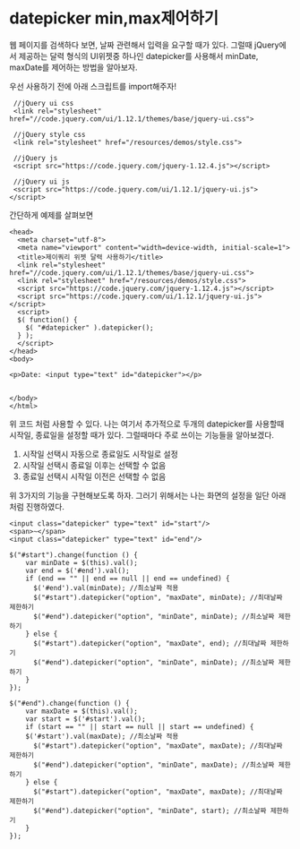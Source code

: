 # datepicker min,max제어하기

웹 페이지를 검색하다 보면, 날짜 관련해서 입력을 요구할 때가 있다. 
그럴때 jQuery에서 제공하는 달력 형식의 UI위젯중 하나인 datepicker를 사용해서 minDate, maxDate를 
제어하는 방법을 알아보자.

 우선 사용하기 전에 아래 스크립트를 import해주자!

```
 //jQuery ui css
 <link rel="stylesheet" href="//code.jquery.com/ui/1.12.1/themes/base/jquery-ui.css">
 
 //jQuery style css
 <link rel="stylesheet" href="/resources/demos/style.css">
 
 //jQuery js
 <script src="https://code.jquery.com/jquery-1.12.4.js"></script>
 
 //jQuery ui js
 <script src="https://code.jquery.com/ui/1.12.1/jquery-ui.js"></script>
```



간단하게 예제를 살펴보면 

```
<head>
  <meta charset="utf-8">
  <meta name="viewport" content="width=device-width, initial-scale=1">
  <title>제이쿼리 위젯 달력 사용하기</title>
  <link rel="stylesheet" href="//code.jquery.com/ui/1.12.1/themes/base/jquery-ui.css">
  <link rel="stylesheet" href="/resources/demos/style.css">
  <script src="https://code.jquery.com/jquery-1.12.4.js"></script>
  <script src="https://code.jquery.com/ui/1.12.1/jquery-ui.js"></script>
  <script>
  $( function() {
    $( "#datepicker" ).datepicker();
  } );
  </script>
</head>
<body>
 
<p>Date: <input type="text" id="datepicker"></p>
 

</body>
</html>
```

위 코드 처럼 사용할 수 있다. 
나는 여기서 추가적으로 두개의 datepicker를 사용할때 
시작일, 종료일을 설정할 때가 있다. 
그럴때마다 주로 쓰이는 기능들을 알아보겠다. 

1. 시작일 선택시 자동으로 종료일도 시작일로 설정
2. 시작일 선택시 종료일 이후는 선택할 수 없음 
3. 종료일 선택시 시작일 이전은 선택할 수 없음 

위 3가지의 기능을 구현해보도록 하자. 
그러기 위해서는 나는 화면의 설정을 일단 아래처럼 진행하였다. 

```
<input class="datepicker" type="text" id="start"/>
<span>~</span>
<input class="datepicker" type="text" id="end"/>
```

```
$("#start").change(function () {
    var minDate = $(this).val();
    var end = $('#end').val();
    if (end == "" || end == null || end == undefined) {
      $('#end').val(minDate); //최소날짜 적용
      $("#start").datepicker("option", "maxDate", minDate); //최대날짜 제한하기
      $("#end").datepicker("option", "minDate", minDate); //최소날짜 제한하기
    } else {
      $("#start").datepicker("option", "maxDate", end); //최대날짜 제한하기
      $("#end").datepicker("option", "minDate", minDate); //최소날짜 제한하기
    }
});
```

```
$("#end").change(function () {
    var maxDate = $(this).val();
    var start = $('#start').val();
    if (start == "" || start == null || start == undefined) {
    $('#start').val(maxDate); //최소날짜 적용
      $("#start").datepicker("option", "maxDate", maxDate); //최대날짜 제한하기
      $("#end").datepicker("option", "minDate", maxDate); //최소날짜 제한하기
    } else {
      $("#start").datepicker("option", "maxDate", maxDate); //최대날짜 제한하기
      $("#end").datepicker("option", "minDate", start); //최소날짜 제한하기
    }
});
```

